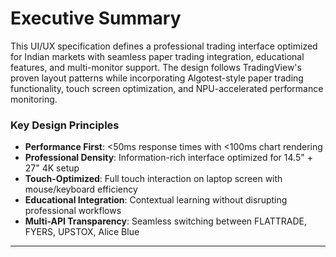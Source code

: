 # **Executive Summary**

This UI/UX specification defines a professional trading interface optimized for Indian markets with seamless paper trading integration, educational features, and multi-monitor support. The design follows TradingView's proven layout patterns while incorporating Algotest-style paper trading functionality, touch screen optimization, and NPU-accelerated performance monitoring.

### **Key Design Principles**
- **Performance First**: <50ms response times with <100ms chart rendering
- **Professional Density**: Information-rich interface optimized for 14.5" + 27" 4K setup
- **Touch-Optimized**: Full touch interaction on laptop screen with mouse/keyboard efficiency
- **Educational Integration**: Contextual learning without disrupting professional workflows
- **Multi-API Transparency**: Seamless switching between FLATTRADE, FYERS, UPSTOX, Alice Blue

---
